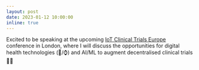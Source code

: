 ```yaml
---
layout: post
date: 2023-01-12 10:00:00
inline: true
---
```


Excited to be speaking at the upcoming <a href="https://www.iotforclinicaltrials.com/clinical-trials-eu/speakers/" target="blank">IoT Clinical Trials Europe</a> conference in London, where I will discuss the opportunities for digital health technologies (📱/⌚) and AI/ML to augment decentralised clinical trials 👥📢